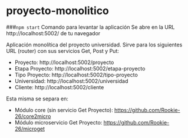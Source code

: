 # proyecto-monolitico

###`npm start`
Comando para levantar la aplicación Se abre en la URL http://localhost:5002/ de tu navegador

Aplicación monolítica del proyecto universidad.
Sirve para los siguientes URL (router) con sus servicios Get, Post y Put:
- Proyecto: http://localhost:5002/proyecto
- Etapa Proyecto: http://localhost:5002/etapa-proyecto
- Tipo Proyecto: http://localhost:5002/tipo-proyecto
- Universidad: http://localhost:5002/universidad
- Cliente: http://localhost:5002/cliente

Esta misma se separa en:
- Módulo core (sin servicio Get Proyecto): https://github.com/Rookie-26/core2micro
- Módulo microservicio Get Proyecto: https://github.com/Rookie-26/microget
